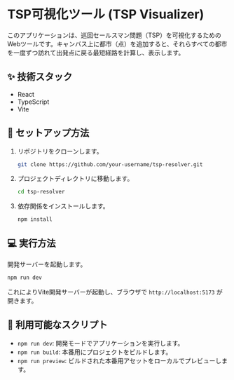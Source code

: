 # TSP可視化ツール (TSP Visualizer)

このアプリケーションは、巡回セールスマン問題（TSP）を可視化するためのWebツールです。キャンバス上に都市（点）を追加すると、それらすべての都市を一度ずつ訪れて出発点に戻る最短経路を計算し、表示します。

## ✨ 技術スタック

- React
- TypeScript
- Vite

## 🚀 セットアップ方法

1.  リポジトリをクローンします。
    ```bash
    git clone https://github.com/your-username/tsp-resolver.git
    ```

2.  プロジェクトディレクトリに移動します。
    ```bash
    cd tsp-resolver
    ```

3.  依存関係をインストールします。
    ```bash
    npm install
    ```

## 💻 実行方法

開発サーバーを起動します。

```bash
npm run dev
```

これによりVite開発サーバーが起動し、ブラウザで `http://localhost:5173` が開きます。

## 📜 利用可能なスクリプト

- `npm run dev`: 開発モードでアプリケーションを実行します。
- `npm run build`: 本番用にプロジェクトをビルドします。
- `npm run preview`: ビルドされた本番用アセットをローカルでプレビューします。